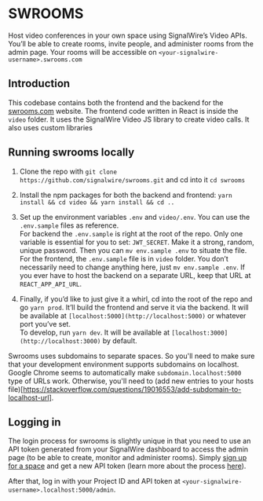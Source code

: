 # SWROOMS

Host video conferences in your own space using SignalWire’s Video APIs. You’ll be able to create rooms, invite people, and administer rooms from the admin page. Your rooms will be accessible on `<your-signalwire-username>.swrooms.com`

## Introduction

This codebase contains both the frontend and the backend for the [swrooms.com](http://swrooms.com) website. The frontend code written in React is inside the `video` folder. It uses the SignalWire Video JS library to create video calls. It also uses custom libraries

## Running swrooms locally

1. Clone the repo with `git clone https://github.com/signalwire/swrooms.git` and cd into it `cd swrooms`
2. Install the npm packages for both the backend and frontend: `yarn install && cd video && yarn install && cd ..`
3. Set up the environment variables `.env` and `video/.env`. You can use the `.env.sample` files as reference.  
   For backend the `.env.sample` is right at the root of the repo. Only one variable is essential for you to set: `JWT_SECRET`. Make it a strong, random, unique password. Then you can `mv env.sample .env` to situate the file.  
   For the frontend, the `.env.sample` file is in `video` folder. You don’t necessarily need to change anything here, just `mv env.sample .env`. If you ever have to host the backend on a separate URL, keep that URL at `REACT_APP_API_URL`.

4. Finally, if you’d like to just give it a whirl, cd into the root of the repo and go `yarn prod`. It’ll build the frontend and serve it via the backend. It will be available at `[localhost:5000](http://localhost:5000)` or whatever port you’ve set.  
   To develop, run `yarn dev`. It will be available at `[localhost:3000](http://localhost:3000)` by default.

Swrooms uses subdomains to separate spaces. So you'll need to make sure that your development environment supports subdomains on localhost.
Google Chrome seems to automatically make `subdomain.localhost:5000` type of URLs work. Otherwise, you'll need to (add new entries
to your hosts file)[https://stackoverflow.com/questions/19016553/add-subdomain-to-localhost-url].

## Logging in

The login process for swrooms is slightly unique in that you need to use an API token generated from your SignalWire dashboard to access the admin page (to be able to create, monitor and administer rooms). Simply [sign up for a space](https://developer.signalwire.com/apis/docs/signing-up-for-a-space) and get a new API token (learn more about the process [here](https://developer.signalwire.com/apis/docs/getting-started-with-the-signalwire-video-api-1)).

After that, log in with your Project ID and API token at `<your-signalwire-username>.localhost:5000/admin`.
